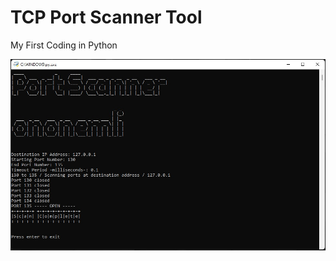 # TCP Port Scanner Tool

My First Coding in Python

![alt text](https://github.com/ononemli/port-scan/blob/main/port-scan.jpg)
